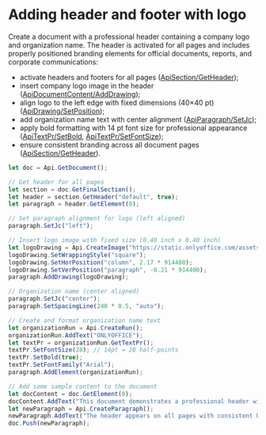 # Adding header and footer with logo

Create a document with a professional header containing a company logo and organization name. The header is activated for all pages and includes properly positioned branding elements for official documents, reports, and corporate communications:

- activate headers and footers for all pages ([ApiSection/GetHeader](/docs/office-api/usage-api/text-document-api/ApiSection/Methods/GetHeader.md));
- insert company logo image in the header ([ApiDocumentContent/AddDrawing](/docs/office-api/usage-api/text-document-api/ApiDocumentContent/Methods/AddDrawing.md));
- align logo to the left edge with fixed dimensions (40×40 pt) ([ApiDrawing/SetPosition](/docs/office-api/usage-api/text-document-api/ApiDrawing/Methods/SetPosition.md));
- add organization name text with center alignment ([ApiParagraph/SetJc](/docs/office-api/usage-api/text-document-api/ApiParagraph/Methods/SetJc.md));
- apply bold formatting with 14 pt font size for professional appearance ([ApiTextPr/SetBold](/docs/office-api/usage-api/text-document-api/ApiTextPr/Methods/SetBold.md), [ApiTextPr/SetFontSize](/docs/office-api/usage-api/text-document-api/ApiTextPr/Methods/SetFontSize.md));
- ensure consistent branding across all document pages ([ApiSection/GetHeader](/docs/office-api/usage-api/text-document-api/ApiSection/Methods/GetHeader.md)).

```ts editor-docx zoom=60
let doc = Api.GetDocument();

// Get header for all pages
let section = doc.GetFinalSection();
let header = section.GetHeader("default", true);
let paragraph = header.GetElement(0);

// Set paragraph alignment for logo (left aligned)
paragraph.SetJc("left");

// Insert logo image with fixed size (0.40 inch x 0.40 inch)
let logoDrawing = Api.CreateImage("https://static.onlyoffice.com/assets/docs/samples/img/onlyoffice_logo.png", 0.40 * 914400, 0.40 * 914400);
logoDrawing.SetWrappingStyle("square");
logoDrawing.SetHorPosition("column", 2.17 * 914400);
logoDrawing.SetVerPosition("paragraph", -0.21 * 914400);
paragraph.AddDrawing(logoDrawing);

// Organization name (center aligned)
paragraph.SetJc("center");
paragraph.SetSpacingLine(240 * 0.5, "auto");

// Create and format organization name text
let organizationRun = Api.CreateRun();
organizationRun.AddText("ONLYOFFICE");
let textPr = organizationRun.GetTextPr();
textPr.SetFontSize(28); // 14pt = 28 half-points
textPr.SetBold(true);
textPr.SetFontFamily("Arial");
paragraph.AddElement(organizationRun);

// Add some sample content to the document
let docContent = doc.GetElement(0);
docContent.AddText("This document demonstrates a professional header with logo and organization name.");
let newParagraph = Api.CreateParagraph();
newParagraph.AddText("The header appears on all pages with consistent branding elements.");
doc.Push(newParagraph);
```
